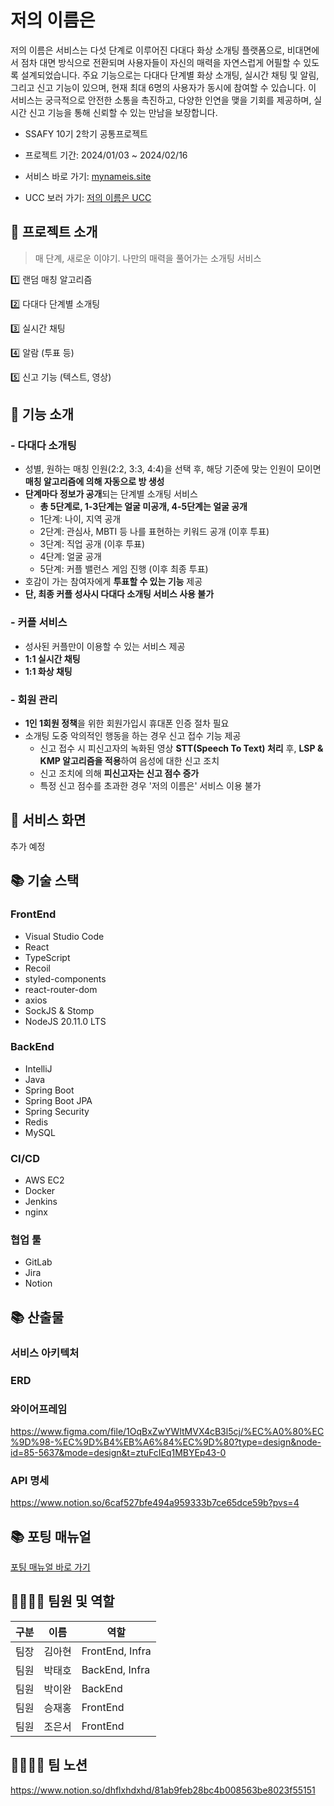 <h1>저의 이름은</h1>
저의 이름은 서비스는 다섯 단계로 이루어진 다대다 화상 소개팅 플랫폼으로, 비대면에서 점차 대면 방식으로 전환되며 사용자들이 자신의 매력을 자연스럽게 어필할 수 있도록 설계되었습니다. 주요 기능으로는 다대다 단계별 화상 소개팅, 실시간 채팅 및 알림, 그리고 신고 기능이 있으며, 현재 최대 6명의 사용자가 동시에 참여할 수 있습니다. 이 서비스는 궁극적으로 안전한 소통을 촉진하고, 다양한 인연을 맺을 기회를 제공하며, 실시간 신고 기능을 통해 신뢰할 수 있는 만남을 보장합니다.

<!-- ![저의이름은_Main](./image/저의이름은_Main.png) -->

-   SSAFY 10기 2학기 공통프로젝트

-   프로젝트 기간: 2024/01/03 ~ 2024/02/16

-   서비스 바로 가기: [mynameis.site](https://mynameis.site)

-   UCC 보러 가기: [저의 이름은 UCC](https://www.youtube.com/watch?v=dNU87krQbDw)

## 💌 프로젝트 소개

> 매 단계, 새로운 이야기. 나만의 매력을 풀어가는 소개팅 서비스

1️⃣ 랜덤 매칭 알고리즘

2️⃣ 다대다 단계별 소개팅

3️⃣ 실시간 채팅

4️⃣ 알람 (투표 등)

5️⃣ 신고 기능 (텍스트, 영상)

## 💌 기능 소개

### - 다대다 소개팅

-   성별, 원하는 매칭 인원(2:2, 3:3, 4:4)을 선택 후, 해당 기준에 맞는 인원이 모이면 **매칭 알고리즘에 의해 자동으로 방 생성**
-   **단계마다 정보가 공개**되는 단계별 소개팅 서비스
    -   **총 5단계로, 1-3단계는 얼굴 미공개, 4-5단계는 얼굴 공개**
    -   1단계: 나이, 지역 공개
    -   2단계: 관심사, MBTI 등 나를 표현하는 키워드 공개 (이후 투표)
    -   3단계: 직업 공개 (이후 투표)
    -   4단계: 얼굴 공개
    -   5단계: 커플 밸런스 게임 진행 (이후 최종 투표)
-   호감이 가는 참여자에게 **투표할 수 있는 기능** 제공
-   **단, 최종 커플 성사시 다대다 소개팅 서비스 사용 불가**

### - 커플 서비스

-   성사된 커플만이 이용할 수 있는 서비스 제공
-   **1:1 실시간 채팅**
-   **1:1 화상 채팅**

### - 회원 관리

-   **1인 1회원 정책**을 위한 회원가입시 휴대폰 인증 절차 필요
-   소개팅 도중 악의적인 행동을 하는 경우 신고 접수 기능 제공
    -   신고 접수 시 피신고자의 녹화된 영상 **STT(Speech To Text) 처리** 후, **LSP & KMP 알고리즘을 적용**하여 음성에 대한 신고 조치
    -   신고 조치에 의해 **피신고자는 신고 점수 증가**
    -   특정 신고 점수를 초과한 경우 '저의 이름은' 서비스 이용 불가

## 💌 서비스 화면

추가 예정

## 📚 기술 스택

### FrontEnd

-   Visual Studio Code
-   React
-   TypeScript
-   Recoil
-   styled-components
-   react-router-dom
-   axios
-   SockJS & Stomp
-   NodeJS 20.11.0 LTS

### BackEnd

-   IntelliJ
-   Java
-   Spring Boot
-   Spring Boot JPA
-   Spring Security
-   Redis
-   MySQL

### CI/CD

-   AWS EC2
-   Docker
-   Jenkins
-   nginx

### 협업 툴

-   GitLab
-   Jira
-   Notion

## 📚 산출물

### 서비스 아키텍처

<!-- ![저의이름은_아키텍처](./image/저의이름은_architecture.png) -->

### ERD

<!-- ![저의이름은_ERD](./image/저의이름은_ERD.png) -->

### 와이어프레임

https://www.figma.com/file/1OqBxZwYWltMVX4cB3l5cj/%EC%A0%80%EC%9D%98-%EC%9D%B4%EB%A6%84%EC%9D%80?type=design&node-id=85-5637&mode=design&t=ztuFcIEq1MBYEp43-0

### API 명세

https://www.notion.so/6caf527bfe494a959333b7ce65dce59b?pvs=4

## 📚 포팅 매뉴얼

[포팅 매뉴얼 바로 가기](./exec/포팅매뉴얼.md)

## 👨‍👨‍👧‍👦 팀원 및 역할

| 구분 | 이름   | 역할            |
| ---- | ------ | --------------- |
| 팀장 | 김아현 | FrontEnd, Infra |
| 팀원 | 박태호 | BackEnd, Infra  |
| 팀원 | 박이완 | BackEnd         |
| 팀원 | 승재홍 | FrontEnd        |
| 팀원 | 조은서 | FrontEnd        |

## 👨‍👨‍👧‍👦 팀 노션

https://www.notion.so/dhflxhdxhd/81ab9feb28bc4b008563be8023f55151